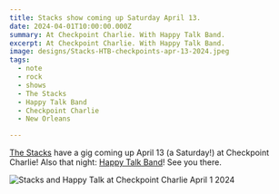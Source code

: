 ```yaml
---
title: Stacks show coming up Saturday April 13.
date: 2024-04-01T10:00:00.000Z
summary: At Checkpoint Charlie. With Happy Talk Band.
excerpt: At Checkpoint Charlie. With Happy Talk Band.
image: designs/Stacks-HTB-checkpoints-apr-13-2024.jpeg
tags:
  - note
  - rock
  - shows
  - The Stacks
  - Happy Talk Band
  - Checkpoint Charlie
  - New Orleans

---
```


[The Stacks](https://thestackswebsite.com) have a gig coming up April 13 (a Saturday!) at Checkpoint Charlie! Also that night: [Happy Talk Band](https://lukespurrallen)! See you there.

![Stacks and Happy Talk at Checkpoint Charlie April 1 2024](/static/img/designs/Stacks-HTB-checkpoints-apr-13-2024.jpeg "[Stacks and Happy Talk at Checkpoint Charlie April 1 2024")


